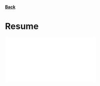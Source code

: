 [**Back**](/)

Resume
===

<embed src="/assets/pdfs/Resume.pdf" alt="pdf" pluginspage="http://www.adobe.com/products/acrobat/readstep2.html">
